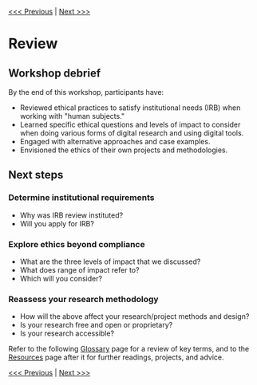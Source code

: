[<<< Previous](cases.md) | [Next >>>](glossary.md)

# Review  

## Workshop debrief

By the end of this workshop, participants have:

* Reviewed ethical practices to satisfy institutional needs (IRB) when working with "human subjects."
* Learned specific ethical questions and levels of impact to consider when doing various forms of digital research and using digital tools.
* Engaged with alternative approaches and case examples.
* Envisioned the ethics of their own projects and methodologies.

## Next steps 

### Determine institutional requirements

- Why was IRB review instituted?
- Will you apply for IRB?

### Explore ethics beyond compliance

- What are the three levels of impact that we discussed?
- What does range of impact refer to?
- Which will you consider?

### Reassess your research methodology

- How will the above affect your research/project methods and design?
- Is your research free and open or proprietary?
- Is your research accessible?

Refer to the following [Glossary](glossary.md) page for a review of key terms, and to the [Resources](resources.md) page after it for further readings, projects, and advice.

[<<< Previous](cases.md) | [Next >>>](glossary.md)  
